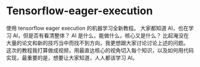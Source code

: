 # Tensorflow-eager-execution
使用 tensorflow eager execution 的机器学习全新教程。
大家都知道 AI，也在学习 AI，但是否有看清整体？
AI 是什么，能做什么，核心又是什么？
比起淹没在大量的论文和新的技巧当中而找不到方向，我更想跟大家讨论讨论上述的问题。
这次的教程我打算做成视频，用最直达核心的视角切入每个知识，以及如何用代码实现，最重要的是，想要让大家知道，人人都该学习 AI。
